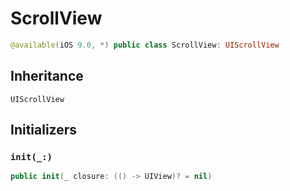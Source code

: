 # ScrollView

``` swift
@available(iOS 9.0, *) public class ScrollView: UIScrollView
```

## Inheritance

`UIScrollView`

## Initializers

### `init(_:)`

``` swift
public init(_ closure: (() -> UIView)? = nil)
```
